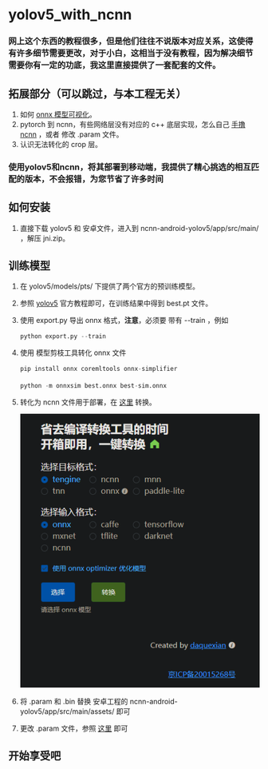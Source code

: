 # yolov5_with_ncnn



### 网上这个东西的教程很多，但是他们往往不说版本对应关系，这使得有许多细节需要更改，对于小白，这相当于没有教程，因为解决细节需要你有一定的功底，我这里直接提供了一套配套的文件。



## 拓展部分（可以跳过，与本工程无关）

1. 如何 [onnx 模型可视化](https://netron.app/)。
2. pytorch 到 ncnn，有些网络层没有对应的 c++ 底层实现，怎么自己 [手撸 ncnn](https://zhuanlan.zhihu.com/p/275989233?utm_source=qq) ，或者 修改 .param 文件。
3. 认识无法转化的 crop 层。



### 使用yolov5和ncnn，将其部署到移动端，我提供了精心挑选的相互匹配的版本，不会报错，为您节省了许多时间



## 如何安装

1. 直接下载 yolov5 和 安卓文件，进入到 ncnn-android-yolov5/app/src/main/ ，解压 jni.zip。



## 训练模型

1. 在 yolov5/models/pts/ 下提供了两个官方的预训练模型。

2. 参照 [yolov5](https://github.com/ultralytics/yolov5) 官方教程即可，在训练结果中得到 best.pt 文件。

3. 使用 export.py 导出 onnx 格式，**注意**，必须要 带有 --train ，例如

   ```python
   python export.py --train
   ```

3. 使用 模型剪枝工具转化 onnx 文件

   ```python
   pip install onnx coremltools onnx-simplifier
   
   python -m onnxsim best.onnx best-sim.onnx
   ```

4. 转化为 ncnn 文件用于部署，在 [这里](https://convertmodel.com/) 转换。

   ![image-20220702161803216](https://github.com/Eric-is-good/yolov5_with_ncnn/blob/main/image.png)

5. 将 .param 和 .bin 替换 安卓工程的 ncnn-android-yolov5/app/src/main/assets/ 即可

6. 更改  .param 文件，参照 [这里](https://blog.csdn.net/angelsweet/article/details/124625456) 即可



## 开始享受吧
